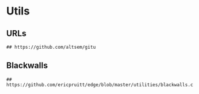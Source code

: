 Utils
=====

## URLs

```
## https://github.com/altsem/gitu
```

## Blackwalls

```
## https://github.com/ericpruitt/edge/blob/master/utilities/blackwalls.c
```
